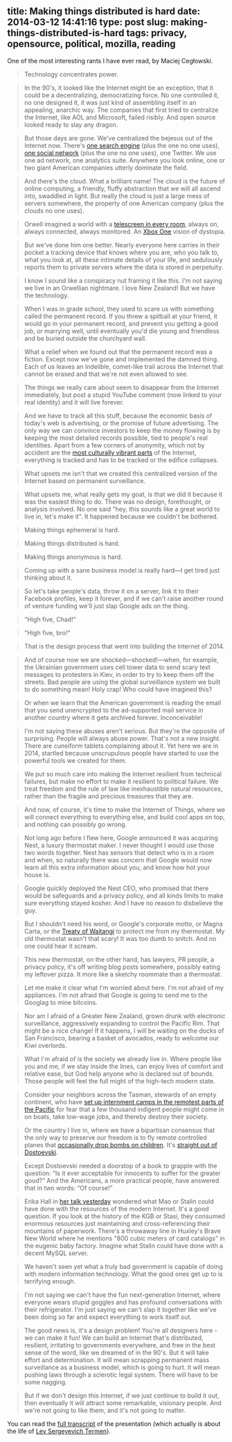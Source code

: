 title: Making things distributed is hard
date: 2014-03-12 14:41:16 
type: post
slug: making-things-distributed-is-hard
tags: privacy, opensource, political, mozilla, reading
---

One of the most interesting rants I have ever read, by Maciej Cegłowski.

> Technology concentrates power.

> In the 90's, it looked like the Internet might be an exception, that it could be a decentralizing, democratizing force. No one controlled it, no one designed it, it was just kind of assembling itself in an appealing, anarchic way. The companies that first tried to centralize the Internet, like AOL and Microsoft, failed risibly. And open source looked ready to slay any dragon.

> But those days are gone. We've centralized the bejesus out of the Internet now. There's [one search engine](http://www.lycos.com/) (plus the one no one uses), [one social network](http://myspace.com/) (plus the one no one uses), one Twitter. We use one ad network, one analytics suite. Anywhere you look online, one or two giant American companies utterly dominate the field.

> And there's the cloud. What a brilliant name! The cloud is the future of online computing, a friendly, fluffy abstraction that we will all ascend into, swaddled in light. But really the cloud is just a large mess of servers somewhere, the property of one American company (plus the clouds no one uses).

> Orwell imagined a world with a [telescreen in every room](http://www.theorwellreader.com/excerpt.shtml), always on, always connected, always monitored. An [Xbox One](http://au.ign.com/wikis/xbox-one/Xbox_One_Kinect) vision of dystopia.

> But we've done him one better. Nearly everyone here carries in their pocket a tracking device that knows where you are, who you talk to, what you look at, all these intimate details of your life, and sedulously reports them to private servers where the data is stored in perpetuity.

> I know I sound like a conspiracy nut framing it like this. I'm not saying we live in an Orwellian nightmare. I love New Zealand! But we have the technology.

> When I was in grade school, they used to scare us with something called the permanent record. If you threw a spitball at your friend, it would go in your permanent record, and prevent you getting a good job, or marrying well, until eventually you'd die young and friendless and be buried outside the churchyard wall.

> What a relief when we found out that the permanent record was a fiction. Except now we've gone and implemented the damned thing. Each of us leaves an indelible, comet-like trail across the Internet that cannot be erased and that we're not even allowed to see.

> The things we really care about seem to disappear from the Internet immediately, but post a stupid YouTube comment (now linked to your real identity) and it will live forever.

> And we have to track all this stuff, because the economic basis of today's web is advertising, or the promise of future advertising. The only way we can convince investors to keep the money flowing is by keeping the most detailed records possible, tied to people's real identities. Apart from a few corners of anonymity, which not by accident are the [most culturally vibrant parts](http://chrishateswriting.com/post/76431353368/the-anonymity-i-know) of the Internet, everything is tracked and has to be tracked or the edifice collapses.

> What upsets me isn't that we created this centralized version of the Internet based on permanent surveillance.

> What upsets me, what really gets my goat, is that we did it because it was the easiest thing to do. There was no design, forethought, or analysis involved. No one said "hey, this sounds like a great world to live in, let's make it". It happened because we couldn't be bothered.

> Making things ephemeral is hard.

> Making things distributed is hard.

> Making things anonymous is hard.

> Coming up with a sane business model is really hard—I get tired just thinking about it.

> So let's take people's data, throw it on a server, link it to their Facebook profiles, keep it forever, and if we can't raise another round of venture funding we'll just slap Google ads on the thing.

> "High five, Chad!"

> "High five, bro!"

> That is the design process that went into building the Internet of 2014.

> And of course now we are shocked—shocked!—when, for example, the Ukrainian government uses cell tower data to send scary text messages to protesters in Kiev, in order to try to keep them off the streets. Bad people are using the global surveillance system we built to do something mean! Holy crap! Who could have imagined this?

> Or when we learn that the American government is reading the email that you send unencrypted to the ad-supported mail service in another country where it gets archived forever. Inconceivable!

> I'm not saying these abuses aren't serious. But they're the opposite of surprising. People will always abuse power. That's not a new insight. There are cuneiform tablets complaining about it. Yet here we are in 2014, startled because unscrupulous people have started to use the powerful tools we created for them.

> We put so much care into making the Internet resilient from technical failures, but make no effort to make it resilient to political failure. We treat freedom and the rule of law like inexhaustible natural resources, rather than the fragile and precious treasures that they are.

> And now, of course, it's time to make the Internet of Things, where we will connect everything to everything else, and build cool apps on top, and nothing can possibly go wrong. 

> Not long ago before I flew here, Google announced it was acquiring Nest, a luxury thermostat maker. I never thought I would use those two words together. Nest has sensors that detect who is in a room and when, so naturally there was concern that Google would now learn all this extra information about you, and know how hot your house is.

> Google quickly deployed the Nest CEO, who promised that there would be safeguards and a privacy policy, and all kinds limits to make sure everything stayed kosher. And I have no reason to disbelieve the guy.

> But I shouldn't need his word, or Google's corporate motto, or Magna Carta, or the [Treaty of Waitangi](http://www.nzhistory.net.nz/politics/treaty/the-treaty-in-brief) to protect me from my thermostat. My old thermostat wasn't that scary! It was too dumb to snitch. And no one could hear it scream.

> This new thermostat, on the other hand, has lawyers, PR people, a privacy policy, it's off writing blog posts somewhere, possibly eating my leftover pizza. It more like a sketchy roommate than a thermostat.

> Let me make it clear what I'm worried about here. I'm not afraid of my appliances. I'm not afraid that Google is going to send me to the Googlag to mine bitcoins.

> Nor am I afraid of a Greater New Zealand, grown drunk with electronic surveillance, aggressively expanding to control the Pacific Rim. That might be a nice change! If it happens, I will be waiting on the docks of San Francisco, bearing a basket of avocados, ready to welcome our Kiwi overlords.

> What I'm afraid of is the society we already live in. Where people like you and me, if we stay inside the lines, can enjoy lives of comfort and relative ease, but God help anyone who is declared out of bounds. Those people will feel the full might of the high-tech modern state.

> Consider your neighbors across the Tasman, stewards of an empty continent, who have [set up internment camps in the remotest parts of the Pacific](http://en.wikipedia.org/wiki/Pacific_Solution) for fear that a few thousand indigent people might come in on boats, take low-wage jobs, and thereby destroy their society.

> Or the country I live in, where we have a bipartisan consensus that the only way to preserve our freedom is to fly remote controlled planes that [occasionally drop bombs on children](http://en.wikipedia.org/wiki/Drone_attacks_in_Pakistan#Civilian_casualties). It's [straight out of Dostoevski](http://classiclit.about.com/od/brotherskaramazov/a/aa_brothersqut.htm).

> Except Dostoevski needed a doorstop of a book to grapple with the question: “Is it ever acceptable for innocents to suffer for the greater good?” And the Americans, a more practical people, have answered that in two words: “Of course!”

> Erika Hall in [her talk yesterday](http://www.webstock.org.nz/14/programme/presentations/#hall) wondered what Mao or Stalin could have done with the resources of the modern Internet. It's a good question. If you look at the history of the KGB or Stasi, they consumed enormous resources just maintaining and cross-referencing their mountains of paperwork. There's a throwaway line in Huxley's Brave New World where he mentions "800 cubic meters of card catalogs" in the eugenic baby factory. Imagine what Stalin could have done with a decent MySQL server.

> We haven't seen yet what a truly bad government is capable of doing with modern information technology. What the good ones get up to is terrifying enough.

> I'm not saying we can't have the fun next-generation Internet, where everyone wears stupid goggles and has profound conversations with their refrigerator. I'm just saying we can't slap it together like we've been doing so far and expect everything to work itself out.

> The good news is, it's a design problem! You're all designers here - we can make it fun! We can build an Internet that's distributed, resilient, irritating to governments everywhere, and free in the best sense of the word, like we dreamed of in the 90's. But it will take effort and determination. It will mean scrapping permanent mass surveillance as a business model, which is going to hurt. It will mean pushing laws through a sclerotic legal system. There will have to be some nagging.

> But if we don't design this Internet, if we just continue to build it out, then eventually it will attract some remarkable, visionary people. And we're not going to like them, and it's not going to matter.

You can read the [full transcript](https://static.pinboard.in/webstock_2014.htm) of the presentation (which actually is about the life of [Lev Sergeyevich Termen](https://en.wikipedia.org/wiki/L%C3%A9on_Theremin)).
